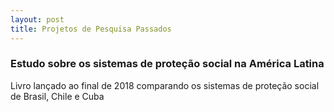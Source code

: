 ```yaml
---
layout: post
title: Projetos de Pesquisa Passados
---
```


### Estudo sobre os sistemas de proteção social na América Latina

Livro lançado ao final de 2018 comparando os sistemas de proteção social de Brasil, Chile e Cuba
